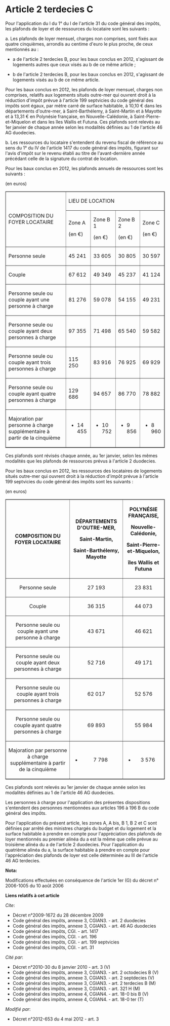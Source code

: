 # Article 2 terdecies C

Pour l'application du l du 1° du I de l'article 31 du code général des impôts, les plafonds de loyer et de ressources du
locataire sont les suivants : 

a. Les plafonds de loyer mensuel, charges non comprises, sont fixés aux quatre cinquièmes, arrondis au centime d'euro le plus
proche, de ceux mentionnés au :

- a de l'article 2 terdecies B, pour les baux conclus en 2012, s'agissant de logements autres que ceux visés au b de ce même
article ;

- b de l'article 2 terdecies B, pour les baux conclus en 2012, s'agissant de logements visés au b de ce même article. 

Pour les baux conclus en 2012, les plafonds de loyer mensuel, charges non comprises, relatifs aux logements situés outre-mer
qui ouvrent droit à la réduction d'impôt prévue à l'article 199 septvicies du code général des impôts sont égaux, par mètre
carré de surface habitable, à 10,10 € dans les départements d'outre-mer, à Saint-Barthélemy, à Saint-Martin et à Mayotte et à
13,31 € en Polynésie française, en Nouvelle-Calédonie, à Saint-Pierre-et-Miquelon et dans les îles Wallis et Futuna. Ces
plafonds sont relevés au 1er janvier de chaque année selon les modalités définies au 1 de l'article 46 AG duodecies. 

b. Les ressources du locataire s'entendent du revenu fiscal de référence au sens du 1° du IV de l'article 1417 du code
général des impôts, figurant sur l'avis d'impôt sur le revenu établi au titre de l'avant-dernière année précédant celle de la
signature du contrat de location. 

Pour les baux conclus en 2012, les plafonds annuels de ressources sont les suivants : 

(en euros) 

<table width="680" border="1" cellpadding="0">
  <tbody>
    <tr>
      <td rowspan="2">

COMPOSITION DU FOYER LOCATAIRE

</td>
      <td colspan="4">

LIEU DE   LOCATION

</td>
    </tr>
    <tr>
      <td>

Zone A

(en €)

</td>
      <td>

Zone B 1 

(en €)

</td>
      <td>

Zone B 2 

(en €)

</td>
      <td>

Zone   C

(en   €)

</td>
    </tr>
    <tr>
      <td>

Personne   seule

</td>
      <td>

45 241

</td>
      <td>

33 605

</td>
      <td>

30 805

</td>
      <td>

30 597

</td>
    </tr>
    <tr>
      <td>

Couple

</td>
      <td>

67 612

</td>
      <td>

49 349

</td>
      <td>

45 237

</td>
      <td>

41 124

</td>
    </tr>
    <tr>
      <td>

Personne   seule ou couple ayant une personne à charge

</td>
      <td>

81 276

</td>
      <td>

59 078

</td>
      <td>

54 155

</td>
      <td>

49 231

</td>
    </tr>
    <tr>
      <td>

Personne   seule ou couple ayant deux personnes à charge

</td>
      <td>

97 355

</td>
      <td>

71 498

</td>
      <td>

65 540

</td>
      <td>

59 582

</td>
    </tr>
    <tr>
      <td>

Personne   seule ou couple ayant trois personnes à charge

</td>
      <td>

115 250

</td>
      <td>

83 916

</td>
      <td>

76 925

</td>
      <td>

69 929

</td>
    </tr>
    <tr>
      <td>

Personne   seule ou couple ayant quatre personnes à charge

</td>
      <td>

129 686

</td>
      <td>

94 657

</td>
      <td>

86 770

</td>
      <td>

78 882

</td>
    </tr>
    <tr>
      <td>

Majoration   par personne à charge supplémentaire à partir de la cinquième

</td>
      <td>

+ 14 455

</td>
      <td>

+ 10 752

</td>
      <td>

+ 9 856

</td>
      <td>

+ 8 960

</td>
    </tr>
  </tbody>
</table>

Ces plafonds sont révisés chaque année, au 1er janvier, selon les mêmes modalités que les plafonds de ressources prévus à
l'article 2 duodecies. 

Pour les baux conclus en 2012, les ressources des locataires de logements situés outre-mer qui ouvrent droit à la réduction
d'impôt prévue à l'article 199 septvicies du code général des impôts sont les suivants : 

(en euros) 

<table border="1">
    <tbody>
      <tr>
        <th>

COMPOSITION DU FOYER LOCATAIRE

</th>
        <th>

DÉPARTEMENTS D'OUTRE-MER,

Saint-Martin,

Saint-Barthélemy, Mayotte

</th>
        <th>

POLYNÉSIE FRANÇAISE,

Nouvelle-Calédonie,

Saint-Pierre-et-Miquelon,

îles Wallis et Futuna

</th>
      </tr>
      <tr>
        <td align="center">

Personne seule

</td>
        <td align="center">

27 193

</td>
        <td align="center">

23 831

</td>
      </tr>
      <tr>
        <td align="center">

Couple

</td>
        <td align="center">

36 315

</td>
        <td align="center">

44 073

</td>
      </tr>
      <tr>
        <td align="center">

Personne seule ou couple ayant une personne à charge

</td>
        <td align="center">

43 671

</td>
        <td align="center">

46 621

</td>
      </tr>
      <tr>
        <td align="center">

Personne seule ou couple ayant deux personnes à charge

</td>
        <td align="center">

52 716

</td>
        <td align="center">

49 171

</td>
      </tr>
      <tr>
        <td align="center">

Personne seule ou couple ayant trois personnes à charge

</td>
        <td align="center">

62 017

</td>
        <td align="center">

52 576

</td>
      </tr>
      <tr>
        <td align="center">

Personne seule ou couple ayant quatre personnes à charge

</td>
        <td align="center">

69 893

</td>
        <td align="center">

55 984

</td>
      </tr>
      <tr>
        <td align="center">

Majoration par personne à charge supplémentaire à partir de la cinquième

</td>
        <td align="center">

+ 7 798

</td>
        <td align="center">

+ 3 576</td>
      </tr>
    </tbody>
  </table>

Ces plafonds sont relevés au 1er janvier de chaque année selon les modalités définies au 1 de l'article 46 AG duodecies. 

Les personnes à charge pour l'application des présentes dispositions s'entendent des personnes mentionnées aux articles 196 à
196 B du code général des impôts. 

Pour l'application du présent article, les zones A, A bis, B 1, B 2 et C sont définies par arrêté des ministres chargés du
budget et du logement et la surface habitable à prendre en compte pour l'appréciation des plafonds de loyer mentionnés au
premier alinéa du a est la même que celle prévue au troisième alinéa du a de l'article 2 duodecies. Pour l'application du
quatrième alinéa du a, la surface habitable à prendre en compte pour l'appréciation des plafonds de loyer est celle
déterminée au III de l'article 46 AG terdecies.

**Nota:**

Modifications effectuées en conséquence de l'article 1er (G) du décret n° 2006-1005 du 10 août 2006

**Liens relatifs à cet article**

_Cite_:

  - Décret n°2009-1672 du 28 décembre 2009
  - Code général des impôts, annexe 3, CGIAN3. - art. 2 duodecies
  - Code général des impôts, annexe 3, CGIAN3. - art. 46 AG duodecies
  - Code général des impôts, CGI. - art. 1417
  - Code général des impôts, CGI. - art. 196
  - Code général des impôts, CGI. - art. 199 septvicies
  - Code général des impôts, CGI. - art. 31

_Cité par_:

  - Décret n°2010-30 du 8 janvier 2010 - art. 3 (V)
  - Code général des impôts, annexe 3, CGIAN3. - art. 2 octodecies B (V)
  - Code général des impôts, annexe 3, CGIAN3. - art. 2 septdecies (V)
  - Code général des impôts, annexe 3, CGIAN3. - art. 2 terdecies B (M)
  - Code général des impôts, annexe 3, CGIAN3. - art. 321 H (M)
  - Code général des impôts, annexe 4, CGIAN4. - art. 18-0 bis B (V)
  - Code général des impôts, annexe 4, CGIAN4. - art. 18-0 ter (T)

_Modifié par_:

  - Décret n°2012-653 du 4 mai 2012 - art. 3
